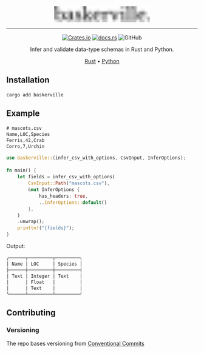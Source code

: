 <div align="center">
  <picture>
    <source media="(prefers-color-scheme: dark)" srcset="https://raw.githubusercontent.com/jaynewey/baskerville/main/static/logo-dark.svg?raw=true" width="50%">
    <source media="(prefers-color-scheme: light)" srcset="https://raw.githubusercontent.com/jaynewey/baskerville/main/static/logo-light.svg?raw=true" width="50%">
    <img src="https://raw.githubusercontent.com/jaynewey/baskerville/main/static/logo-light.svg?raw=true" width="50%">
  </picture>

---

[![Crates.io](https://img.shields.io/crates/v/baskerville)](https://crates.io/crates/baskerville)
[![docs.rs](https://img.shields.io/docsrs/baskerville)](https://docs.rs/baskerville/)
![GitHub](https://img.shields.io/github/license/jaynewey/baskerville)

Infer and validate data-type schemas in Rust and Python.

[Rust](https://github.com/jaynewey/baskerville)
•
[Python](https://github.com/jaynewey/baskerville-py)

</div>

## Installation

```
cargo add baskerville
```

## Example

```csv
# mascots.csv
Name,LOC,Species
Ferris,42,Crab
Corro,7,Urchin
```

```rust
use baskerville::{infer_csv_with_options, CsvInput, InferOptions};

fn main() {
    let fields = infer_csv_with_options(
        CsvInput::Path("mascots.csv"),
        &mut InferOptions {
            has_headers: true,
            ..InferOptions::default()
        },
    )
    .unwrap();
    println!("{fields}");
}
```

Output:

```
╭──────┬─────────┬─────────╮
│ Name │ LOC     │ Species │
├──────┼─────────┼─────────┤
│ Text │ Integer │ Text    │
│      │ Float   │         │
│      │ Text    │         │
╰──────┴─────────┴─────────╯
```

## Contributing

<!-- TODO: add "pre-commit checklist" when CI is set up -->

### Versioning

The repo bases versioning from [Conventional Commits](https://www.conventionalcommits.org/en/v1.0.0/)
